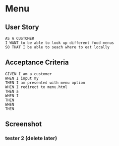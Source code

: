 # Menu

## User Story

```
AS A CUSTOMER 
I WANT to be able to look up different food menus 
SO THAT I be able to seach where to eat locally 
```

## Acceptance Criteria

```
GIVEN I am a customer 
WHEN I input my 
THEN I am presented with menu option 
WHEN I redirect to menu.html
THEN a 
WHEN I 
THEN 
WHEN 
THEN 
```

## Screenshot



### tester 2 (delete later)